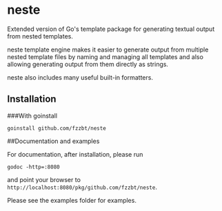 # neste

Extended version of Go's template package for generating textual output from nested templates.

neste template engine makes it easier to generate output from multiple nested template files
by naming and managing all templates and also allowing generating output from them directly as strings.

neste also includes many useful built-in formatters.

## Installation

###With goinstall

	goinstall github.com/fzzbt/neste

##Documentation and examples

For documentation, after installation, please run

	godoc -http=:8080

and point your browser to `http://localhost:8080/pkg/github.com/fzzbt/neste`.

Please see the examples folder for examples.

